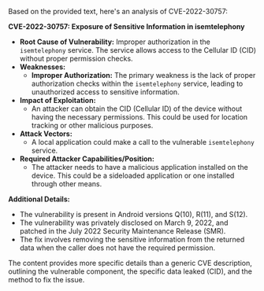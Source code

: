 Based on the provided text, here's an analysis of CVE-2022-30757:

**CVE-2022-30757: Exposure of Sensitive Information in isemtelephony**

*   **Root Cause of Vulnerability:** Improper authorization in the `isemtelephony` service. The service allows access to the Cellular ID (CID) without proper permission checks.
*   **Weaknesses:**
    *   **Improper Authorization:** The primary weakness is the lack of proper authorization checks within the `isemtelephony` service, leading to unauthorized access to sensitive information.
*  **Impact of Exploitation:**
    *   An attacker can obtain the CID (Cellular ID) of the device without having the necessary permissions. This could be used for location tracking or other malicious purposes.
*   **Attack Vectors:**
    *   A local application could make a call to the vulnerable `isemtelephony` service.
*   **Required Attacker Capabilities/Position:**
    *   The attacker needs to have a malicious application installed on the device. This could be a sideloaded application or one installed through other means.

**Additional Details:**
*   The vulnerability is present in Android versions Q(10), R(11), and S(12).
*   The vulnerability was privately disclosed on March 9, 2022, and patched in the July 2022 Security Maintenance Release (SMR).
*   The fix involves removing the sensitive information from the returned data when the caller does not have the required permission.

The content provides more specific details than a generic CVE description, outlining the vulnerable component, the specific data leaked (CID), and the method to fix the issue.